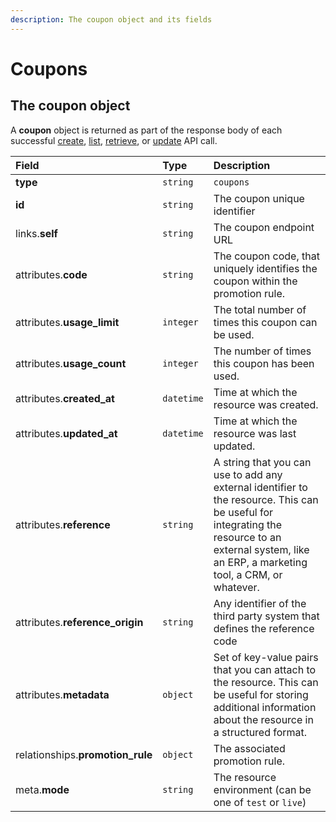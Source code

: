 ```yaml
---
description: The coupon object and its fields
---
```


# Coupons

## The coupon object

A **coupon** object is returned as part of the response body of each successful [create](https://docs.commercelayer.io/api/resources/coupons/create_coupon), [list](https://docs.commercelayer.io/api/resources/coupons/list_coupons), [retrieve](https://docs.commercelayer.io/api/resources/coupons/retrieve_coupon), or [update](https://docs.commercelayer.io/api/resources/coupons/update_coupon) API call.

| Field | Type | Description |
| :--- | :--- | :--- |
| **type** | `string` | `coupons` |
| **id** | `string` | The coupon unique identifier |
| links.**self** | `string` | The coupon endpoint URL |
| attributes.**code** | `string` | The coupon code, that uniquely identifies the coupon within the promotion rule. |
| attributes.**usage\_limit** | `integer` | The total number of times this coupon can be used. |
| attributes.**usage\_count** | `integer` | The number of times this coupon has been used. |
| attributes.**created\_at** | `datetime` | Time at which the resource was created. |
| attributes.**updated\_at** | `datetime` | Time at which the resource was last updated. |
| attributes.**reference** | `string` | A string that you can use to add any external identifier to the resource. This can be useful for integrating the resource to an external system, like an ERP, a marketing tool, a CRM, or whatever. |
| attributes.**reference\_origin** | `string` | Any identifier of the third party system that defines the reference code |
| attributes.**metadata** | `object` | Set of key-value pairs that you can attach to the resource. This can be useful for storing additional information about the resource in a structured format. |
| relationships.**promotion\_rule** | `object` | The associated promotion rule. |
| meta.**mode** | `string` | The resource environment \(can be one of `test` or `live`\) |

